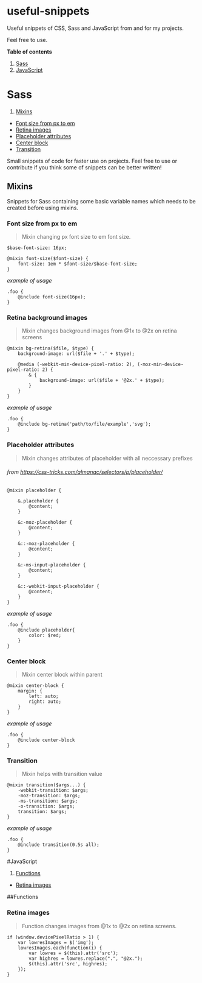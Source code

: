 # useful-snippets

Useful snippets of CSS, Sass and JavaScript from and for my projects.

Feel free to use.

**Table of contents**

1. [Sass](#sass)
2. [JavaScript](#javascript)

# Sass

1. [Mixins](#mixins)
  * [Font size from px to em](#font-size-from-px-to-em)
  * [Retina images](#retina-images)
  * [Placeholder attributes](#placeholder-attributes)
  * [Center block](#center-block)
  * [Transition](#transition)

Small snippets of code for faster use on projects. Feel free to use or contribute if you think some of snippets can be better written!

## Mixins

Snippets for Sass containing some basic variable names which needs to be created before using mixins.

### Font size from px to em

>Mixin changing px font size to em font size.

```
$base-font-size: 16px;
```
```
@mixin font-size($font-size) {
    font-size: 1em * $font-size/$base-font-size;
}
```

*example of usage*

```
.foo {
    @include font-size(16px);
}
```

### Retina background images

>Mixin changes background images from @1x to @2x on retina screens

```
@mixin bg-retina($file, $type) {
    background-image: url($file + '.' + $type);
    
    @media (-webkit-min-device-pixel-ratio: 2), (-moz-min-device-pixel-ratio: 2) {
        & {
            background-image: url($file + '@2x.' + $type);
        }
    }
}
```

*example of usage*

```
.foo {
    @include bg-retina('path/to/file/example','svg');
}
```

### Placeholder attributes

>Mixin changes attributes of placeholder with all neccessary prefixes

###### from https://css-tricks.com/almanac/selectors/p/placeholder/

```
@mixin placeholder {

    &.placeholder { 
        @content; 
    }
    
    &:-moz-placeholder { 
        @content; 
    }
    
    &::-moz-placeholder { 
        @content; 
    }
    
    &:-ms-input-placeholder { 
        @content; 
    }
    
    &::-webkit-input-placeholder { 
        @content; 
    }
}
```

*example of usage*

```
.foo {
    @include placeholder{
        color: $red;
    }
}
```

### Center block

>Mixin center block within parent


```
@mixin center-block {
    margin: { 
        left: auto;
        right: auto;
    }
}   
```

*example of usage*

```
.foo {
    @include center-block
}
```

### Transition

>Mixin helps with transition value

```
@mixin transition($args...) {
    -webkit-transition: $args;
    -moz-transition: $args;
    -ms-transition: $args;
    -o-transition: $args;
    transition: $args;
}
```

*example of usage*

```
.foo {
    @include transition(0.5s all);
}
```

#JavaScript

1. [Functions](#functions)
  * [Retina images](#retina-images)

##Functions

### Retina images

>Function changes images from @1x to @2x on retina screens.

```
if (window.devicePixelRatio > 1) {
    var lowresImages = $('img');
    lowresImages.each(function(i) {
        var lowres = $(this).attr('src');
        var highres = lowres.replace(".", "@2x.");
        $(this).attr('src', highres);
    });
}
```

